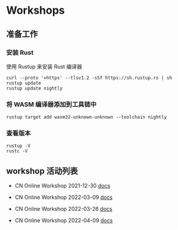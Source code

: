 # Workshops

## 准备工作

### 安装 Rust

使用 Rustup 来安装 Rust 编译器

```shell
curl --proto '=https' --tlsv1.2 -sSf https://sh.rustup.rs | sh
rustup update
rustup update nightly
```

### 将 WASM 编译器添加到工具链中

```shell
rustup target add wasm32-unknown-unknown --toolchain nightly
```

### 查看版本

```shell
rustup -V
rustc -V
```

## workshop 活动列表

- CN Online Workshop 2021-12-30 [docs](2021-12-30)

- CN Online Workshop 2022-03-09 [docs](2022-03-09)

- CN Online Workshop 2022-03-26 [docs](2022-03-26)

- CN Online Workshop 2022-04-09 [docs](2022-04-09)
